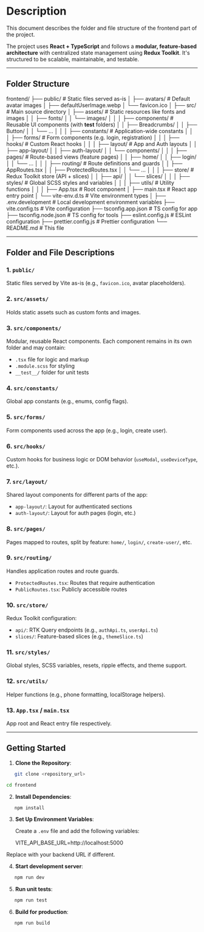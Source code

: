 # Description

This document describes the folder and file structure of the frontend part of the project.

The project uses **React + TypeScript** and follows a **modular, feature-based architecture** with centralized state management using **Redux Toolkit**. It's structured to be scalable, maintainable, and testable.

---

## Folder Structure

frontend/
├── public/ # Static files served as-is
│ ├── avatars/ # Default avatar images
│ ├── defaultUserImage.webp
│ └── favicon.ico
│
├── src/ # Main source directory
│ ├── assets/ # Static resources like fonts and images
│ │ ├── fonts/
│ │ └── images/
│ │
│ ├── components/ # Reusable UI components (with **test** folders)
│ │ ├── Breadcrumbs/
│ │ ├── Button/
│ │ └── ...
│ │
│ ├── constants/ # Application-wide constants
│ │
│ ├── forms/ # Form components (e.g. login, registration)
│ │
│ ├── hooks/ # Custom React hooks
│ │
│ ├── layout/ # App and Auth layouts
│ │ ├── app-layout/
│ │ ├── auth-layout/
│ │ └── components/
│ │
│ ├── pages/ # Route-based views (feature pages)
│ │ ├── home/
│ │ ├── login/
│ │ └── ...
│ │
│ ├── routing/ # Route definitions and guards
│ │ ├── AppRoutes.tsx
│ │ ├── ProtectedRoutes.tsx
│ │ └── ...
│ │
│ ├── store/ # Redux Toolkit store (API + slices)
│ │ ├── api/
│ │ └── slices/
│ │
│ ├── styles/ # Global SCSS styles and variables
│ │
│ ├── utils/ # Utility functions
│ │
│ ├── App.tsx # Root component
│ ├── main.tsx # React app entry point
│ └── vite-env.d.ts # Vite environment types
│
├── .env.development # Local development environment variables
├── vite.config.ts # Vite configuration
├── tsconfig.app.json # TS config for app
├── tsconfig.node.json # TS config for tools
├── eslint.config.js # ESLint configuration
├── prettier.config.js # Prettier configuration
└── README.md # This file

---

## Folder and File Descriptions

### 1. `public/`

Static files served by Vite as-is (e.g., `favicon.ico`, avatar placeholders).

### 2. `src/assets/`

Holds static assets such as custom fonts and images.

### 3. `src/components/`

Modular, reusable React components. Each component remains in its own folder and may contain:

- `.tsx` file for logic and markup
- `.module.scss` for styling
- `__test__/` folder for unit tests

### 4. `src/constants/`

Global app constants (e.g., enums, config flags).

### 5. `src/forms/`

Form components used across the app (e.g., login, create user).

### 6. `src/hooks/`

Custom hooks for business logic or DOM behavior (`useModal`, `useDeviceType`, etc.).

### 7. `src/layout/`

Shared layout components for different parts of the app:

- `app-layout/`: Layout for authenticated sections
- `auth-layout/`: Layout for auth pages (login, etc.)

### 8. `src/pages/`

Pages mapped to routes, split by feature: `home/`, `login/`, `create-user/`, etc.

### 9. `src/routing/`

Handles application routes and route guards.

- `ProtectedRoutes.tsx`: Routes that require authentication
- `PublicRoutes.tsx`: Publicly accessible routes

### 10. `src/store/`

Redux Toolkit configuration:

- `api/`: RTK Query endpoints (e.g., `authApi.ts`, `userApi.ts`)
- `slices/`: Feature-based slices (e.g., `themeSlice.ts`)

### 11. `src/styles/`

Global styles, SCSS variables, resets, ripple effects, and theme support.

### 12. `src/utils/`

Helper functions (e.g., phone formatting, localStorage helpers).

### 13. `App.tsx` / `main.tsx`

App root and React entry file respectively.

---

## Getting Started

1. **Clone the Repository**:

```bash
   git clone <repository_url>
```

```bash
cd frontend
```

2. **Install Dependencies**:

```bash
   npm install
```

3. **Set Up Environment Variables**:

   Create a `.env` file and add the following variables:

   VITE_API_BASE_URL=http://localhost:5000

Replace with your backend URL if different.

4. **Start development server**:

```bash
   npm run dev
```

5. **Run unit tests**:

```bash
   npm run test
```

6. **Build for production**:

```bash
   npm run build
```
